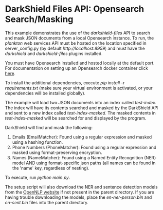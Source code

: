 # DarkShield Files API: Opensearch Search/Masking

This example demonstrates the use of the *darkshield-files* API to search and mask JSON
documents from a local Opensearch instance. To run, the *plankton* web services API must be hosted on 
the location specified in server_config.py (by default *http://localhost:8959*) and must have the *darkshield* and *darkshield-files* plugins 
installed.

You must have Opensearch installed and hosted locally at the default port.
For documentation on setting up an Opensearch docker container click [here](https://opensearch.org/docs/latest/).

To install the additional dependencies, execute *pip install -r requirements.txt* 
(make sure your virtual environment is activated, or your dependencies will 
be installed globally).

The example will load two JSON documents into an index called *test-index*.
The index will have its contents searched and masked by the DarkShield API and sent to a new index
called *test-index-masked*.
The masked contents in *test-index-masked* will be searched for and displayed by the program.

DarkShield will find and mask the following:

1. Emails (EmailMatcher): Found using a regular expression and masked using a hashing
function.
2. Phone Numbers (PhoneMatcher): Found using a regular expression and masked using
format-preserving encryption.
3. Names (NameMatcher): Found using a Named Entity Recognition (NER) model AND using
format-specific json paths (all names can be found in the 'name' key, regardless
of nesting).

To execute, run *python main.py*.

The setup script will also download the NER and sentence detection models from 
the [OpenNLP website](http://opennlp.sourceforge.net/models-1.5/) if not present 
in the parent directory. If you are having trouble downloading the models, place 
the *en-ner-person.bin* and *en-sent.bin* files into the parent directory.